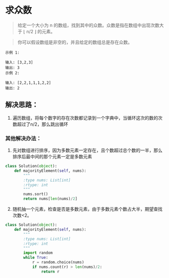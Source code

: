 # 求众数
> 给定一个大小为 n 的数组，找到其中的众数。众数是指在数组中出现次数大于 ⌊ n/2 ⌋ 的元素。

>你可以假设数组是非空的，并且给定的数组总是存在众数。

```
示例 1:

输入: [3,2,3]
输出: 3
示例 2:

输入: [2,2,1,1,1,2,2]
输出: 2
```




## 解决思路：
1. 遍历数组，将每个数字的存在次数都记录到一个字典中，当循环这次的数的次数超过了n/2，那么跳出循环


### 其他解决办法：
1. 先对数组进行排序，因为多数元素一定存在，且个数超过总个数的一半，那么排序后最中间的那个元素一定是多数元素
```python
class Solution(object):
    def majorityElement(self, nums):
        """
        :type nums: List[int]
        :rtype: int
        """
        nums.sort()
        return nums[len(nums)/2]
```

2. 随机抽一个元素，检查是否是多数元素，由于多数元素个数占大半，期望查找次数<2。
```python
class Solution(object):
    def majorityElement(self, nums):
        """
        :type nums: List[int]
        :rtype: int
        """
        import random
        while True:
            r = random.choice(nums)
            if nums.count(r) > len(nums)/2:
                return r
```